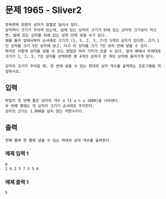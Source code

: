 # 문제 1965 - Sliver2
    정육면체 모양의 상자가 일렬로 늘어서 있다. 
    상자마다 크기가 주어져 있는데, 앞에 있는 상자의 크기가 뒤에 있는 상자의 크기보다 작으면, 앞에 있는 상자를 뒤에 있는 상자 안에 넣을 수가 있다. 
    예를 들어 앞에서부터 순서대로 크기가 (1, 5, 2, 3, 7)인 5개의 상자가 있다면, 크기 1인 상자를 크기 5인 상자에 넣고, 다시 이 상자를 크기 7인 상자 안에 넣을 수 있다. 
    하지만 이렇게 상자를 넣을 수 있는 방법은 여러 가지가 있을 수 있다. 앞의 예에서 차례대로 크기가 1, 2, 3, 7인 상자를 선택하면 총 4개의 상자가 한 개의 상자에 들어가게 된다.
    
    상자의 크기가 주어질 때, 한 번에 넣을 수 있는 최대의 상자 개수를 출력하는 프로그램을 작성하시오.

## 입력
    파일의 첫 번째 줄은 상자의 개수 n (1 ≤ n ≤ 1000)을 나타낸다.
    두 번째 줄에는 각 상자의 크기가 순서대로 주어진다. 
    상자의 크기는 1,000을 넘지 않는 자연수이다.

## 출력
    첫째 줄에 한 줄에 넣을 수 있는 최대의 상자 개수를 출력한다.

### 예제 입력 1
    8
    1 6 2 5 7 3 5 6
### 예제 출력 1
    5
